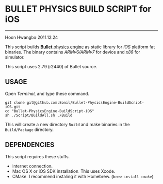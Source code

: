 # BULLET PHYSICS BUILD SCRIPT for iOS
-----
Hoon Hwangbo
2011.12.24




This script builds [**Bullet** physics engine](http://bulletphysics.org) as static library for *iOS* platform fat binaries.
The binary contains *ARMv6/ARMv7* for device and *x86* for simulator.

This script uses 2.79 (r2440) of Bullet source.










## USAGE

Open *Terminal*, and type these command.

	git clone git@github.com:Eonil/Bullet-PhysicsEngine-BuildScript-iOS.git
	cd "Bullet-PhysicsEngine-BuildScript-iOS"
	sh ./Script/BuildAll.sh ./Build

This will create a new directory `Build` and make binaries in the `Build/Package` directory.









## DEPENDENCIES

This script requires these stuffs.

- Internet connection.
- Mac OS X or iOS SDK installation. This uses Xcode.
- CMake. I recommend instaling it with Homebrew. (`brew install cmake`)

